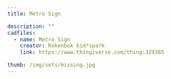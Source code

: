 ```yaml
---
title: Metro Sign

description: ""
cadfiles:
  - name: Metro Sign
    creator: Rokenbok kid*spark
    link: https://www.thingiverse.com/thing:329365

thumb: /img/sets/missing.jpg
---
```

